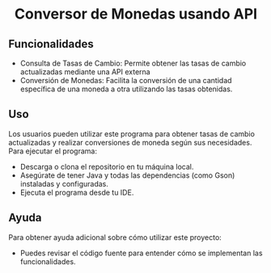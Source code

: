 <h1 align="center"> Conversor de Monedas usando API </h1>

<h2>Funcionalidades</h2>
<ul>
  <li>Consulta de Tasas de Cambio: Permite obtener las tasas de cambio actualizadas mediante una API externa</li>
  <li>Conversión de Monedas: Facilita la conversión de una cantidad específica de una moneda a otra utilizando las tasas obtenidas.</li>
</ul>


<h2>Uso</h2>
Los usuarios pueden utilizar este programa para obtener tasas de cambio actualizadas y realizar conversiones de moneda según sus necesidades. Para ejecutar el programa:
<ul>
  <li>Descarga o clona el repositorio en tu máquina local.</li>
  <li>Asegúrate de tener Java y todas las dependencias (como Gson) instaladas y configuradas.</li>
  <li>Ejecuta el programa desde tu IDE.</li>
</ul>

<h2>Ayuda</h2>
Para obtener ayuda adicional sobre cómo utilizar este proyecto:
<ul>
  <li>Puedes revisar el código fuente para entender cómo se implementan las funcionalidades.</li>
</ul>
